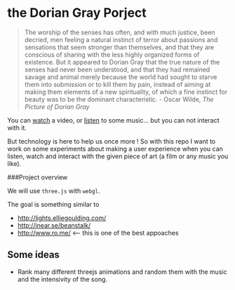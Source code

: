 the Dorian Gray Porject
==============================
> The worship of the senses has often, and with much justice, been decried, men feeling a natural instinct of terror about passions and sensations that seem stronger than themselves, and that they are conscious of sharing with the less highly organized forms of existence. But it appeared to Dorian Gray that the true nature of the senses had never been understood, and that they had remained savage and animal merely because the world had sought to starve them into submission or to kill them by pain, instead of aiming at making them elements of a new spirituality, of which a fine instinct for beauty was to be the dominant characteristic. - Oscar Wilde, _The Picture of Dorian Gray_

You can [watch](http://www.youtube.com/watch?v=BIKYF07Y4kA) a video, or [listen](http://www.youtube.com/watch?v=1slq_FwRN8o) to some music... but you can not interact with it. 

But technology is here to help us once more ! So with this repo I want to work on some experiments about making a user experience when you can listen, watch and interact with the given piece of art (a film or any music you like).

###Project overview

We will use `three.js` with `webgl`.

The goal is something similar to 
* http://lights.elliegoulding.com/
* http://inear.se/beanstalk/
* http://www.ro.me/ <-- this is one of the best appoaches

Some ideas
----------

* Rank many different threejs animations and random them with the music and the intensivity of the song.
